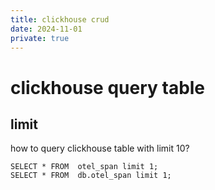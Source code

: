 ```yaml
---
title: clickhouse crud
date: 2024-11-01
private: true
---
```

# clickhouse query table
## limit
how to query clickhouse table with limit 10?


    SELECT * FROM  otel_span limit 1;
    SELECT * FROM  db.otel_span limit 1;